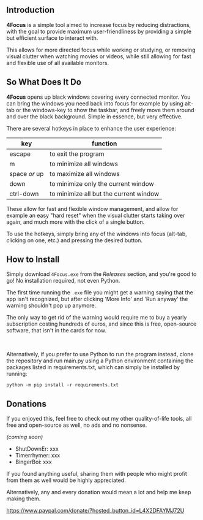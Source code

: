 ## Introduction
**4Focus** is a simple tool aimed to increase focus by reducing distractions, with the goal to provide maximum user-friendliness by providing a simple but efficient surface to interact with. 

This allows for more directed focus while working or studying, or removing visual clutter when watching movies or videos, while still allowing for fast and flexible use of all available monitors.


## So What Does It Do
**4Focus** opens up black windows covering every connected monitor. You can bring the windows you need back into focus for example by using alt-tab or the windows-key to show the taskbar, and freely move them around and over the black background. Simple in essence, but very effective.

There are several hotkeys in place to enhance the user experience:


| key           | function                               |
|---------------|----------------------------------------|
| escape        | to exit the program                    |
| m             | to minimize all windows                |
| space *or* up | to maximize all windows                |
| down          | to minimize only the current window    |
| ctrl-down     | to minimize all but the current window |


These allow for fast and flexible window management, and allow for example an easy "hard reset" when the visual clutter starts taking over again, and much more with the click of a single button.

To use the hotkeys, simply bring any of the windows into focus (alt-tab, clicking on one, etc.) and pressing the desired button.


## How to Install

Simply download `4Focus.exe` from the _Releases_ section, and you're good to go! No installation required, not even Python.

The first time running the `.exe` file you might get a warning saying that the app isn't recognized, but after clicking 'More Info' and 'Run anyway' the warning shouldn't pop up anymore.

The only way to get rid of the warning would require me to buy a yearly subscription costing hundreds of euros, and since this is free, open-source software, that isn't in the cards for now.

<br>

Alternatively, if you prefer to use Python to run the program instead, clone the repository and run main.py using a Python environment containing the packages listed in requirements.txt, which can simply be installed by running:

```batch
python -m pip install -r requirements.txt
```

## Donations
If you enjoyed this, feel free to check out my other quality-of-life tools, all free and open-source as well, no ads and no nonsense.

_(coming soon)_
- ShutDownEr: xxx
- Timerrhymer: xxx
- BingerBoi: xxx

If you found anything useful, sharing them with people who might profit from them as well would be highly appreciated.

Alternatively, any and every donation would mean a lot and help me keep making them.

https://www.paypal.com/donate/?hosted_button_id=L4X2DFAYMJ72U